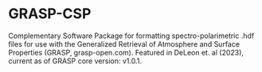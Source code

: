 # GRASP-CSP
Complementary Software Package for formatting spectro-polarimetric .hdf files for use with the Generalized Retrieval of Atmosphere and Surface Properties (GRASP, grasp-open.com). Featured in DeLeon et. al (2023), current as of GRASP core version: v1.0.1. 

